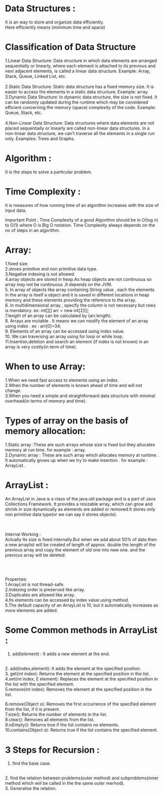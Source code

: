 # Data Structures : 
It is an way to store and organize data efficiently.
<br>
Here efficiently means (minimum time and space)

# Classification of Data Structure

1.Linear Data Structure: Data structure in which data elements are arranged sequentially or linearly, where each element is attached to its previous and next adjacent elements, is called a linear data structure. 
Example: Array, Stack, Queue, Linked List, etc.
<br>
<br>
2.Static Data Structure: Static data structure has a fixed memory size. It is easier to access the elements in a static data structure. 
Example: array.
3.Dynamic Data Structure: In dynamic data structure, the size is not fixed. It can be randomly updated during the runtime which may be considered efficient concerning the memory (space) complexity of the code. 
Example: Queue, Stack, etc.
<br>
<br>
4.Non-Linear Data Structure: Data structures where data elements are not placed sequentially or linearly are called non-linear data structures. In a non-linear data structure, we can’t traverse all the elements in a single run only. 
Examples: Trees and Graphs.



# Algorithm :
It is the steps to solve a particular problem.

# Time Complexity :
It is measures of how running time of an algorithm increases with the size of input data.
<br>

Important Point :
Time Complexity of a good Algorithm should be in O(log n) to O(1) where O is Big O notation.
Time Complexity always depends on the no of steps in an algorithm.

# Array:
1.fixed size.
<br>
2.stroes primitive and non primitive data type.
<br>
3.Negative indexing is not allowed.
<br>
4.array objects are stored in heap.As heap objects are not continuous so array may not be continuous .It depends on the JVM.
<br>
5. In array of objects like array containing String value , each the elements in the array is itself a object and it is saved in different locations in heap memory and these elements providing the reference to the array.
<br>
6. In multidimensional array , specify the column is not necessary but rows is mendatory.
ex: int[][] arr = new int[2][];
<br>
7.length of an array can be calculated by (arr.length).
<br>
8. Arrays are mutable . It means we can modify the element of an array using index . ex : arr[0]=34;
<br>
9. Elements of an array can be accessed using index value.
<br>
10. We can traversing an array using for loop or while loop.
<br>
11.Insertion,deletion and search an element (if index is not known) in an array is very costly(in term of time).

# When to use Array:
1.When we need fast access to elements using an index.
<br>
2.When the number of elements is known ahead of time and will not change.
<br>
3.When you need a simple and straightforward data structure with minimal overhead(in terms of memory and time).
<br>


# Types of array on the basis of memory allocation:
1.Static array :These are such arrays whose size is fixed but  they allocates memory at run time.
for example : array.
<br>
2.Dynamic array : These are such array which allocates memory at runtime . It automatically grows up when we try to make insertion .
for example : ArrayList .





# ArrayList :
An ArrayList in Java is a class of the java.util package and is a part of  Java Collections Framework. It provides a resizable array, which can grow and shrink in size dynamically as elements are added or removed.It stores only non primitive data type(or we can say it stores objects).

<br><br>
Internal Working :
<br>
Actually Its size is fixed internally.But when we add about 50% of data then a new arraylist will be created of length of approx. double the length of the previous array and copy the element of old one into new one.
and the previous array will be deleted.

<br><br>

Properties: 
<br>
1.ArrayList is not thread-safe.
<br>
2.Indexing order is preserved like array.
<br>
3.Duplicates are allowed like array.
<br>
4.Its elements can be accessed by index value using method.
<br>
5.The default capacity of an ArrayList is 10, but it automatically increases as more elements are added.

# Some Common methods in ArrayList :

1. add(element) : It adds a new element at the end.
<br>
2. add(index,element): It adds the element at the specified position.
<br>
3. get(int index): Returns the element at the specified position in the list.
<br>
4.set(int index, E element): Replaces the element at the specified position in the list with the specified element.
<br>
5.remove(int index): Removes the element at the specified position in the list.

6.remove(Object o): Removes the first occurrence of the specified element from the list, if it is present.
<br>
7.size(): Returns the number of elements in the list.
<br>
8.clear(): Removes all elements from the list.
<br>
9.isEmpty(): Returns true if the list contains no elements.
<br>
10.contains(Object o): Returns true if the list contains the specified element.




# 3 Steps for Recursion :
1. find the base case.
<br>
2. find the relation between problems(outer method) and subproblems(inner method which wiil be called in the the same outer merhod).
<br>
3. Generalise the relation.

